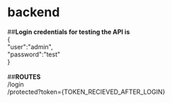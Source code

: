 # backend

##**Login credentials for testing the API is**<br/>
{<br/>
  "user":"admin",<br/>
  "password":"test"<br/>
}<br/>
<br/>
##**ROUTES**<br/>
/login<br/>
/protected?token={TOKEN_RECIEVED_AFTER_LOGIN}

